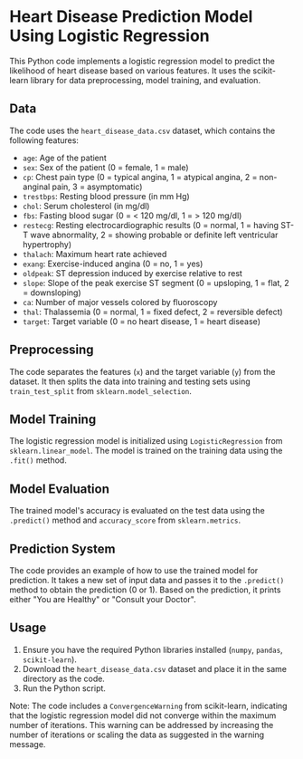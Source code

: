 # Heart Disease Prediction Model Using Logistic Regression

This Python code implements a logistic regression model to predict the likelihood of heart disease based on various features. It uses the scikit-learn library for data preprocessing, model training, and evaluation.

## Data

The code uses the `heart_disease_data.csv` dataset, which contains the following features:

- `age`: Age of the patient
- `sex`: Sex of the patient (0 = female, 1 = male)
- `cp`: Chest pain type (0 = typical angina, 1 = atypical angina, 2 = non-anginal pain, 3 = asymptomatic)
- `trestbps`: Resting blood pressure (in mm Hg)
- `chol`: Serum cholesterol (in mg/dl)
- `fbs`: Fasting blood sugar (0 = < 120 mg/dl, 1 = > 120 mg/dl)
- `restecg`: Resting electrocardiographic results (0 = normal, 1 = having ST-T wave abnormality, 2 = showing probable or definite left ventricular hypertrophy)
- `thalach`: Maximum heart rate achieved
- `exang`: Exercise-induced angina (0 = no, 1 = yes)
- `oldpeak`: ST depression induced by exercise relative to rest
- `slope`: Slope of the peak exercise ST segment (0 = upsloping, 1 = flat, 2 = downsloping)
- `ca`: Number of major vessels colored by fluoroscopy
- `thal`: Thalassemia (0 = normal, 1 = fixed defect, 2 = reversible defect)
- `target`: Target variable (0 = no heart disease, 1 = heart disease)

## Preprocessing

The code separates the features (`x`) and the target variable (`y`) from the dataset. It then splits the data into training and testing sets using `train_test_split` from `sklearn.model_selection`.

## Model Training

The logistic regression model is initialized using `LogisticRegression` from `sklearn.linear_model`. The model is trained on the training data using the `.fit()` method.

## Model Evaluation

The trained model's accuracy is evaluated on the test data using the `.predict()` method and `accuracy_score` from `sklearn.metrics`.

## Prediction System

The code provides an example of how to use the trained model for prediction. It takes a new set of input data and passes it to the `.predict()` method to obtain the prediction (0 or 1). Based on the prediction, it prints either "You are Healthy" or "Consult your Doctor".

## Usage

1. Ensure you have the required Python libraries installed (`numpy`, `pandas`, `scikit-learn`).
2. Download the `heart_disease_data.csv` dataset and place it in the same directory as the code.
3. Run the Python script.

Note: The code includes a `ConvergenceWarning` from scikit-learn, indicating that the logistic regression model did not converge within the maximum number of iterations. This warning can be addressed by increasing the number of iterations or scaling the data as suggested in the warning message.
